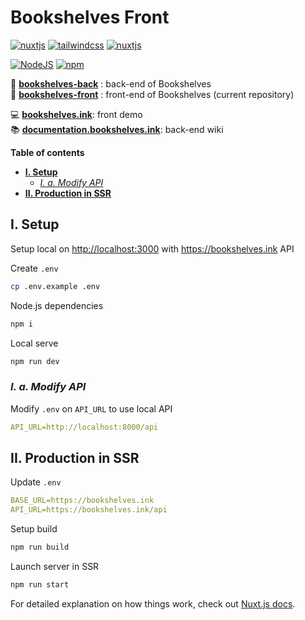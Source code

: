 # Bookshelves Front <!-- omit in toc -->

[![nuxtjs](https://img.shields.io/static/v1?label=NuxtJS&message=v2.15&color=00C58E&style=flat-square&logo=nuxt.js&logoColor=ffffff)](https://nuxtjs.org/)
[![tailwindcss](https://img.shields.io/static/v1?label=Tailwind%20CSS&message=v3.0&color=38B2AC&style=flat-square&logo=tailwind-css&logoColor=ffffff)](https://tailwindcss.com/)
[![nuxtjs](https://img.shields.io/static/v1?label=Designed%20to%20be&message=SSR&color=00C58E&style=flat-square&logo=nuxt.js&logoColor=ffffff)](https://nuxtjs.org/docs/2.x/concepts/server-side-rendering/)

[![NodeJS](https://img.shields.io/static/v1?label=NodeJS&message=v16.13&color=339933&style=flat-square&logo=node.js&logoColor=ffffff)](https://nodejs.org/en)
[![npm](https://img.shields.io/static/v1?label=NPM&message=v8&color=CB3837&style=flat-square&logo=npm&logoColor=CB3837)](https://docs.npmjs.com/cli/)

📀 [**bookshelves-back**](https://gitlab.com/bookshelves-project/bookshelves-back) : back-end of Bookshelves  
🎨 [**bookshelves-front**](https://gitlab.com/bookshelves-project/bookshelves-front) : front-end of Bookshelves (current repository)  

💻 [**bookshelves.ink**](https://bookshelves.ink): front demo  
📚 [**documentation.bookshelves.ink**](https://documentation.bookshelves.ink): back-end wiki  

**Table of contents**

- [**I. Setup**](#i-setup)
  - [*I. a. Modify API*](#i-a-modify-api)
- [**II. Production in SSR**](#ii-production-in-ssr)

## **I. Setup**

Setup local on <http://localhost:3000> with <https://bookshelves.ink> API

Create `.env`

```bash
cp .env.example .env
```

Node.js dependencies

```bash
npm i
```

Local serve

```bash
npm run dev
```

### *I. a. Modify API*

Modify `.env` on `API_URL` to use local API

```yml
API_URL=http://localhost:8000/api
```

## **II. Production in SSR**

Update `.env`

```yml
BASE_URL=https://bookshelves.ink
API_URL=https://bookshelves.ink/api
```

Setup build

```bash
npm run build
```

Launch server in SSR

```bash
npm run start
```

For detailed explanation on how things work, check out [Nuxt.js docs](https://nuxtjs.org).
